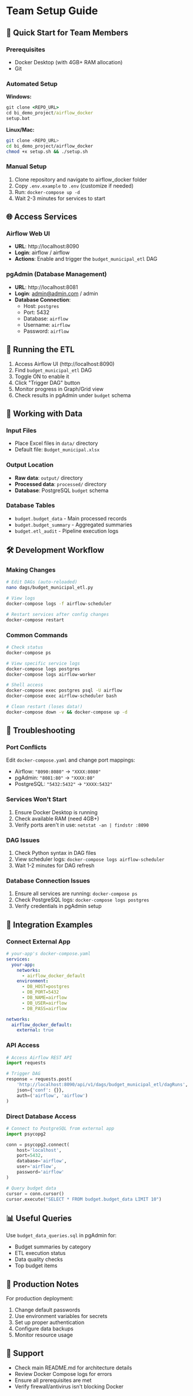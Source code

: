 # Team Setup Guide

## 🚀 Quick Start for Team Members

### Prerequisites
- Docker Desktop (with 4GB+ RAM allocation)
- Git

### Automated Setup

**Windows:**
```cmd
git clone <REPO_URL>
cd bi_demo_project/airflow_docker
setup.bat
```

**Linux/Mac:**
```bash
git clone <REPO_URL>
cd bi_demo_project/airflow_docker  
chmod +x setup.sh && ./setup.sh
```

### Manual Setup
1. Clone repository and navigate to airflow_docker folder
2. Copy `.env.example` to `.env` (customize if needed)
3. Run: `docker-compose up -d`
4. Wait 2-3 minutes for services to start

## 🌐 Access Services

### Airflow Web UI
- **URL**: http://localhost:8090
- **Login**: airflow / airflow
- **Actions**: Enable and trigger the `budget_municipal_etl` DAG

### pgAdmin (Database Management)
- **URL**: http://localhost:8081
- **Login**: admin@admin.com / admin
- **Database Connection**:
  - Host: `postgres`
  - Port: 5432
  - Database: `airflow`  
  - Username: `airflow`
  - Password: `airflow`

## 🔄 Running the ETL

1. Access Airflow UI (http://localhost:8090)
2. Find `budget_municipal_etl` DAG
3. Toggle ON to enable it
4. Click "Trigger DAG" button
5. Monitor progress in Graph/Grid view
6. Check results in pgAdmin under `budget` schema

## 📁 Working with Data

### Input Files
- Place Excel files in `data/` directory
- Default file: `Budget_municipal.xlsx`

### Output Location
- **Raw data**: `output/` directory
- **Processed data**: `processed/` directory
- **Database**: PostgreSQL `budget` schema

### Database Tables
- `budget.budget_data` - Main processed records
- `budget.budget_summary` - Aggregated summaries
- `budget.etl_audit` - Pipeline execution logs

## 🛠️ Development Workflow

### Making Changes
```bash
# Edit DAGs (auto-reloaded)
nano dags/budget_municipal_etl.py

# View logs
docker-compose logs -f airflow-scheduler

# Restart services after config changes
docker-compose restart
```

### Common Commands
```bash
# Check status
docker-compose ps

# View specific service logs
docker-compose logs postgres
docker-compose logs airflow-worker

# Shell access
docker-compose exec postgres psql -U airflow
docker-compose exec airflow-scheduler bash

# Clean restart (loses data!)
docker-compose down -v && docker-compose up -d
```

## 🔧 Troubleshooting

### Port Conflicts
Edit `docker-compose.yaml` and change port mappings:
- Airflow: `"8090:8080"` → `"XXXX:8080"`
- pgAdmin: `"8081:80"` → `"XXXX:80"`
- PostgreSQL: `"5432:5432"` → `"XXXX:5432"`

### Services Won't Start
1. Ensure Docker Desktop is running
2. Check available RAM (need 4GB+)
3. Verify ports aren't in use: `netstat -an | findstr :8090`

### DAG Issues
1. Check Python syntax in DAG files
2. View scheduler logs: `docker-compose logs airflow-scheduler`
3. Wait 1-2 minutes for DAG refresh

### Database Connection Issues
1. Ensure all services are running: `docker-compose ps`
2. Check PostgreSQL logs: `docker-compose logs postgres`
3. Verify credentials in pgAdmin setup

## 🔗 Integration Examples

### Connect External App
```yaml
# your-app's docker-compose.yaml
services:
  your-app:
    networks:
      - airflow_docker_default
    environment:
      - DB_HOST=postgres
      - DB_PORT=5432
      - DB_NAME=airflow
      - DB_USER=airflow
      - DB_PASS=airflow

networks:
  airflow_docker_default:
    external: true
```

### API Access
```python
# Access Airflow REST API
import requests

# Trigger DAG
response = requests.post(
    'http://localhost:8090/api/v1/dags/budget_municipal_etl/dagRuns',
    json={'conf': {}},
    auth=('airflow', 'airflow')
)
```

### Direct Database Access
```python
# Connect to PostgreSQL from external app
import psycopg2

conn = psycopg2.connect(
    host='localhost',
    port=5432,
    database='airflow', 
    user='airflow',
    password='airflow'
)

# Query budget data
cursor = conn.cursor()
cursor.execute("SELECT * FROM budget.budget_data LIMIT 10")
```

## 📊 Useful Queries

Use `budget_data_queries.sql` in pgAdmin for:
- Budget summaries by category
- ETL execution status
- Data quality checks
- Top budget items

## 🔐 Production Notes

For production deployment:
1. Change default passwords
2. Use environment variables for secrets
3. Set up proper authentication
4. Configure data backups
5. Monitor resource usage

## 💬 Support

- Check main README.md for architecture details
- Review Docker Compose logs for errors
- Ensure all prerequisites are met
- Verify firewall/antivirus isn't blocking Docker